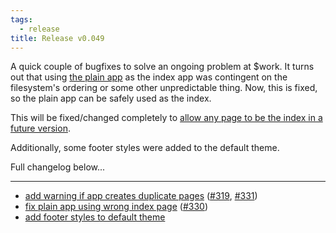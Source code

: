 ```yaml
---
tags:
  - release
title: Release v0.049
---
```


A quick couple of bugfixes to solve an ongoing problem at $work. It turns out that
using [the plain app](/pod/Statocles/App/Plain) as the index app was contingent
on the filesystem's ordering or some other unpredictable thing. Now, this is fixed,
so the plain app can be safely used as the index.

This will be fixed/changed completely to [allow any page to be the index in a future
version](https://github.com/preaction/Statocles/issues/326).

Additionally, some footer styles were added to the default theme.

Full changelog below...

---

* [add warning if app creates duplicate pages](https://github.com/preaction/Statocles/commit/ec7bd0f44322d2cf286e68633033c73c94e3afdb) ([#319](https://github.com/preaction/Statocles/issues/319), [#331](https://github.com/preaction/Statocles/issues/331))
* [fix plain app using wrong index page](https://github.com/preaction/Statocles/commit/dc45e0665309905b2202d060ab5add32f0bc147f) ([#330](https://github.com/preaction/Statocles/issues/330))
* [add footer styles to default theme](https://github.com/preaction/Statocles/commit/9c0f0ae7418fa8e3f0730bbd50a8467a4cad171a)
